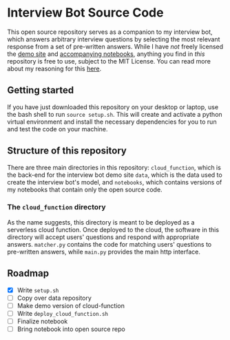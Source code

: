 # Interview Bot Source Code

This open source repository serves as a companion to my interview bot, which answers arbitrary interview questions by selecting the most relevant response from a set of pre-written answers. While I have _not_ freely licensed the [demo site](https://maxtarlov.github.io/interview-bot-website/) and [accompanying notebooks](https://maxtarlov.github.io/interview-bot-website/how), anything you find in _this_ repository is free to use, subject to the MIT License. You can read more about my reasoning for this [here](https://maxtarlov.github.io/interview-bot-website/copyright).

## Getting started

If you have just downloaded this repository on your desktop or laptop, use the bash shell to run `source setup.sh`. This will create and activate a python virtual environment and install the necessary dependencies for you to run and test the code on your machine.

## Structure of this repository

There are three main directories in this repository: `cloud_function`, which is the back-end for the interview bot demo site `data`, which is the data used to create the interview bot's model, and `notebooks`, which contains versions of my notebooks that contain only the open source code.

### The `cloud_function` directory

As the name suggests, this directory is meant to be deployed as a serverless cloud function. Once deployed to the cloud, the software in this directory will accept users' questions and respond with appropriate answers. `matcher.py` contains the code for matching users' questions to pre-written answers, while `main.py` provides the main http interface.

## Roadmap

- [x] Write `setup.sh`
- [ ] Copy over data repository
- [ ] Make demo version of cloud-function
- [ ] Write `deploy_cloud_function.sh`
- [ ] Finalize notebook
- [ ] Bring notebook into open source repo